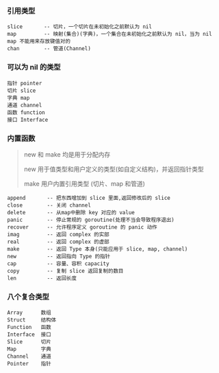 ### 引用类型
```
slice       -- 切片，一个切片在未初始化之前默认为 nil
map         -- 映射(集合)(字典)，一个集合在未初始化之前默认为 nil，当为 nil map 不能用来存放键值对的
chan        -- 管道(Channel)
```

### 可以为 nil 的类型
```
指针 pointer
切片 slice
字典 map
通道 channel
函数 function
接口 Interface
```

### 内置函数
> new 和 make 均是用于分配内存
> 
> new 用于值类型和用户定义的类型(如自定义结构)，并返回指针类型
> 
> make 用户内置引用类型 (切片、map 和管道)

```
append       -- 把东西增加到 slice 里面,返回修改后的 slice
close        -- 关闭 channel
delete       -- 从map中删除 key 对应的 value
panic        -- 停止常规的 goroutine(处理不当会导致程序退出)
recover      -- 允许程序定义 goroutine 的 panic 动作
imag         -- 返回 complex 的实部
real         -- 返回 complex 的虚部
make         -- 返回 Type 本身(只能应用于 slice, map, channel)
new          -- 返回指向 Type 的指针
cap          -- 容量、容积 capacity
copy         -- 复制 slice 返回复制的数目
len          -- 返回长度
```

### 八个复合类型
```
Array      数组
Struct     结构体
Function   函数
Interface  接口
Slice      切片
Map        字典
Channel    通道
Pointer    指针
```
